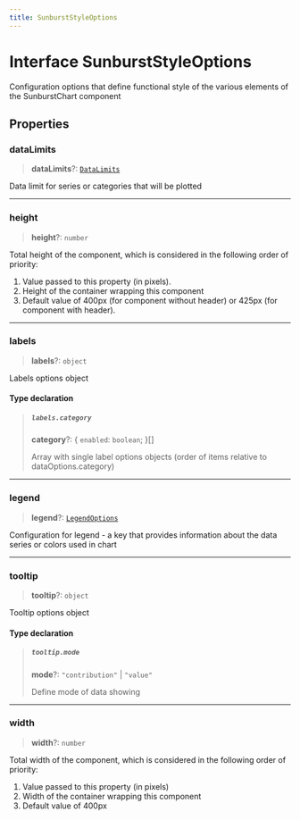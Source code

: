 ```yaml
---
title: SunburstStyleOptions
---
```


# Interface SunburstStyleOptions

Configuration options that define functional style of the various elements of the SunburstChart component

## Properties

### dataLimits

> **dataLimits**?: [`DataLimits`](interface.DataLimits.md)

Data limit for series or categories that will be plotted

***

### height

> **height**?: `number`

Total height of the component, which is considered in the following order of priority:

1. Value passed to this property (in pixels).
2. Height of the container wrapping this component
3. Default value of 400px (for component without header) or 425px (for component with header).

***

### labels

> **labels**?: `object`

Labels options object

#### Type declaration

> ##### `labels.category`
>
> **category**?: \{
> `enabled`: `boolean`;
> }[]
>
> Array with single label options objects (order of items relative to dataOptions.category)
>
>

***

### legend

> **legend**?: [`LegendOptions`](../../sdk-ui/type-aliases/type-alias.LegendOptions.md)

Configuration for legend - a key that provides information about the data series or colors used in chart

***

### tooltip

> **tooltip**?: `object`

Tooltip options object

#### Type declaration

> ##### `tooltip.mode`
>
> **mode**?: `"contribution"` \| `"value"`
>
> Define mode of data showing
>
>

***

### width

> **width**?: `number`

Total width of the component, which is considered in the following order of priority:

1. Value passed to this property (in pixels)
2. Width of the container wrapping this component
3. Default value of 400px
